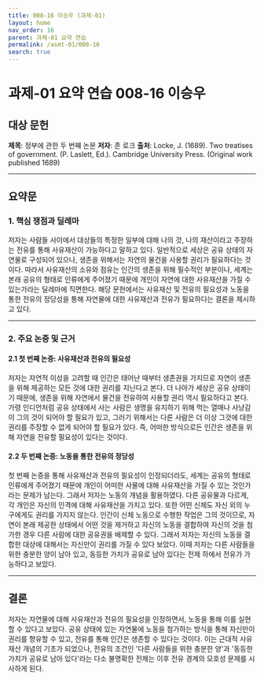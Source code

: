 ```yaml
---
title: 008-16 이승우 (과제-01)
layout: home
nav_order: 16
parent: 과제-01 요약 연습
permalink: /asmt-01/008-16
search: true
---
```


# 과제-01 요약 연습 008-16 이승우 

## 대상 문헌  
**제목**: 정부에 관한 두 번째 논문
**저자**: 존 로크
**출처**: Locke, J. (1689). Two treatises of government. (P. Laslett, Ed.). Cambridge University Press. (Original work published 1689)

---

## 요약문  

### 1. 핵심 쟁점과 딜레마  
저자는 사람들 사이에서 대상들의 특정한 일부에 대해 나의 것, 나의 재산이라고 주장하는 전유를 통해 사유재산이 가능하다고 말하고 있다. 일반적으로 세상은 공유 상태의 자연물로 구성되어 있으나, 생존을 위해서는 자연의 물건을 사용할 권리가 필요하다는 것이다. 따라서 사유재산의 소유와 점유는 인간의 생존을 위해 필수적인 부분이나, 세계는 본래 공유의 형태로 인류에게 주어졌기 때문에 개인이 자연에 대한 사유재산을 가질 수 있는가라는 딜레마에 직면한다. 해당 문헌에서는 사유재산 및 전유의 필요성과 노동을 통한 전유의 정당성을 통해 자연물에 대한 사유재산과 전유가 필요하다는 결론을 제시하고 있다.  

---

### 2. 주요 논증 및 근거  

#### 2.1 첫 번째 논증: 사유재산과 전유의 필요성  
저자는 자연적 이성을 고려할 때 인간은 태어난 때부터 생존권을 가지므로 자연이 생존을 위해 제공하는 모든 것에 대한 권리를 지닌다고 본다. 더 나아가 세상은 공유 상태이기 때문에, 생존을 위해 자연에서 물건을 전유하여 사용할 권리 역시 필요하다고 본다. 가령 인디언처럼 공유 상태에서 사는 사람은 생명을 유지하기 위해 먹는 열매나 사냥감이 그의 것이 되어야 할 필요가 있고, 그러기 위해서는 다른 사람은 더 이상 그것에 대한 권리를 주장할 수 없게 되어야 할 필요가 있다. 즉, 어떠한 방식으로든 인간은 생존을 위해 자연을 전유할 필요성이 있다는 것이다.  

#### 2.2 두 번째 논증: 노동을 통한 전유의 정당성  
첫 번째 논증을 통해 사유재산과 전유의 필요성이 인정되더라도, 세계는 공유의 형태로 인류에게 주어졌기 때문에 개인이 어떠한 사물에 대해 사유재산을 가질 수 있는 것인가라는 문제가 남는다. 그래서 저자는 노동의 개념을 활용하였다. 다른 공유물과 다르게, 각 개인은 자신의 인격에 대해 사유재산을 가지고 있다. 또한 어떤 신체도 자신 외의 누구에게도 권리를 가지지 않는다. 인간이 신체 노동으로 수행한 작업은 그의 것이므로, 자연이 본래 제공한 상태에서 어떤 것을 제거하고 자신의 노동을 결합하여 자신의 것을 첨가한 경우 다른 사람에 대한 공유권을 배제할 수 있다. 그래서 저자는 자신의 노동을 결합한 대상에 대해서는 자신만이 권리를 가질 수 있다 보았다. 이때 저자는 다른 사람들을 위한 충분한 양이 남아 있고, 동등한 가치가 공유로 남아 있다는 전제 하에서 전유가 가능하다고 보았다.  

---

## 결론  
저자는 자연물에 대해 사유재산과 전유의 필요성을 인정하면서, 노동을 통해 이를 실현할 수 있다고 보았다. 공유 상태에 있는 자연물에 노동을 첨가하는 방식을 통해 자신만이 권리를 향유할 수 있고, 전유를 통해 인간은 생존할 수 있다는 것이다. 이는 근대적 사유 재산 개념의 기초가 되었으나, 전유의 조건인 '다른 사람들을 위한 충분한 양'과 '동등한 가치가 공유로 남아 있다'라는 다소 불명확한 전제는 이후 전유 경계의 모호성 문제를 시사하게 된다.  
